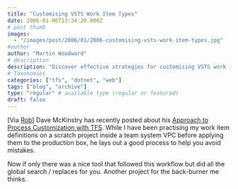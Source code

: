 ```yaml
---
title: "Customising VSTS Work Item Types"
date: 2006-01-06T13:34:20.000Z
# post thumb
images:
  - "/images/post/2006/01/2006-customising-vsts-work-item-types.jpg"
#author
author: "Martin Woodward"
# description
description: "Discover effective strategies for customising VSTS work item types to enhance your process and avoid common pitfalls."
# Taxonomies
categories: ["tfs", "dotnet", "web"]
tags: ["blog", "archive"]
type: "regular" # available type (regular or featured)
draft: false
---
```

[Via [Rob](http://blogs.msdn.com/robcaron/)]  Dave McKinstry has recently posted about his [Approach to Process Customization with TFS](http://weblogs.asp.net/dmckinstry/archive/2006/01/03/434440.aspx).  While I have been practising my work item definitions on a scratch project inside a team system VPC before applying them to the production box, he lays out a good process to help you avoid mistakes.

Now if only there was a nice tool that followed this workflow but did all the global search / replaces for you.  Another project for the back-burner me thinks.